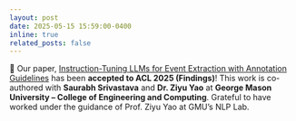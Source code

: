 ```yaml
---
layout: post
date: 2025-05-15 15:59:00-0400
inline: true
related_posts: false
---
```


🎉 Our paper, <a href="https://aclanthology.org/2025.findings-acl.677/" target="_blank">Instruction-Tuning LLMs for Event Extraction with Annotation Guidelines</a> has been **accepted to ACL 2025 (Findings)**! This work is co-authored with **Saurabh Srivastava** and **Dr. Ziyu Yao** at **George Mason University – College of Engineering and Computing**. Grateful to have worked under the guidance of Prof. Ziyu Yao at GMU’s NLP Lab.



